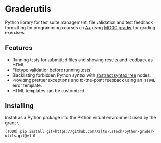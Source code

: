 
Graderutils
===========

Python library for test suite management, file validation and test feedback formatting for programming courses on [A+](https://github.com/Aalto-LeTech/a-plus) using [MOOC grader](https://github.com/Aalto-LeTech/mooc-grader) for grading exercises.

Features
--------
* Running tests for submitted files and showing results and feedback as HTML.
* Filetype validation before running tests.
* Blacklisting forbidden Python syntax with [abstract syntax tree](https://docs.python.org/3/library/ast.html) nodes.
* Providing prettier exceptions and to-the-point feedback using an HTML error template.
* HTML templates can be customized.


Installing
----------

Install as a Python package into the Python virtual environment used by the grader.
```
(TODO) pip install git+https://github.com/Aalto-LeTech/python-grader-utils.git@v1.0
```


